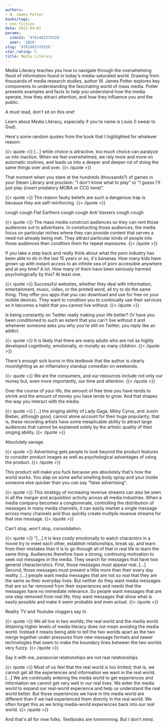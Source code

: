 ```yaml
---
authors:
- W. James Potter
books/tags:
- non-fiction
date: 2022-04-07
params:
  isbn13: '9781483379326'
  year: '2016'
slug: '9781483379326'
star_rating: 5
title: Media Literacy
---
```


Media Literacy teaches you how to navigate through the overwhelming flood of information found in today's media-saturated world. Drawing from thousands of media research studies, author W. James Potter explores key components to understanding the fascinating world of mass media. Potter presents examples and facts to help you understand how the media operate, how they attract attention, and how they influence you and the public.

<!--more-->

A must read, don't sit on this one!

Learn about Media Literacy, especially if you're name is Louis (I swear to God).

Here's some random quotes from the book that I highlighted for whatever reason:

{{< quote >}}
[...] while choice is attractive, too much choice can paralyze us into inaction. When we feel overwhelmed, we rely more and more on automatic routines, and leads us into a deeper and deeper rut of doing the same things over and over.
{{< /quote >}}

That moment when you stare at the hundreds (thousands?) of games in your Steam Library and proclaim: "I don't know what to play" or "I guess I'll just play (insert predatory MOBA or CCG here)".

{{< quote >}}
The reason faulty beliefs are such a dangerous trap is because they are self-reinforcing.
{{< /quote >}}

cough cough Flat Earthers cough cough Anti Vaxxers cough cough

{{< quote >}}
The mass media construct audiences so they can rent those audiences out to advertisers. In constructing those audiences, the media focus on particular niches where they can provide content that serves a need not already being met. They attract particular kinds of people into those audiences then condition them for repeat exposures.
{{< /quote >}}

If you take a step back and really think about what the porn industry has been able to do in the last 15 years or so, it's bananas. How many kids have grown up with instant access to an infinite sea of porn accessible anywhere and at any time? A lot. How many of them have been seriously harmed psychologically by this? At least one.

{{< quote >}}
Successful websites, whether they deal with information, entertainment, music, video, or the printed word, all try to do the same thing. They offer you apps that you can download and use for free on your mobile devices. They want to condition you to continually use their services so it becomes a habit that you cannot live without.
{{< /quote >}}

Is being constantly on Twitter really making your life better? Or have you been conditioned to such an extent that you can't live without it and whenever someone asks you why you're still on Twitter, you reply like an addict.

{{< quote >}}
It is likely that there are many adults who are not as highly developed cognitively, emotionally, or morally as many children.
{{< /quote >}}

There's enough sick burns in this textbook that the author is clearly moonlighting as an inflamatory standup comedian on weekends.

{{< quote >}}
We are the consumers, and our resources include not only our money but, even more importantly, our time and attention.
{{< /quote >}}

Over the course of your life, the amount of free time you have tends to shrink and the amount of money you have tends to grow. And that shapes the way you interact with the media.

{{< quote >}}
[...] the singing ability of Lady Gaga, Miley Cyrus, and Justin Bieber, although good, cannot alone account for their huge popularity; that is, these recording artists have some inexplicable ability to attract large audiences that cannot be explained solely by the artistic quality of their singing ability.
{{< /quote >}}

Absolutely savage.

{{< quote >}}
Advertising gets people to look beyond the product features to consider product images as well as psychological advantages of using the product.
{{< /quote >}}

This product will make you fuck because yes absolutely that's how the world works. You slap on some awful smelling body spray and your inside someone else quicker than you can say "false advertising".

{{< quote >}}
This strategy of increasing revenue streams can also be seen in all the merger and acquisition activity across all media industries. When a media company becomes a conglomerate, controlling the distribution of messages in many media channels, it can easily market a single message across many channels and thus quickly create multiple revenue streams for that one message.
{{< /quote >}}

Can't stop, won't stop, consolidation.

{{< quote >}}
"[...] it is less costly emotionally to watch characters in a movie try to meet each other, establish relationships, break up, and learn from their mistakes than it is to go through all of that in real life to learn the same thing. Audiences therefore have a strong, continuing motivation to seek out messages in the media. They search for messages that have two general characteristics. First, those messages must appear real. [...] Second, those messages must present a little more than their every day reality. [...] people want media messages that are not so real that they are the same as their everyday lives. But neither do they want media messages that are so far removed from their experiences and needs that the messages have no immediate relevance. So people want messages that are one step removed from real life; they want messages that show what is easily possible and make it seem probable and even actual.
{{< /quote >}}

Reality TV and Youtube vloggers say hi.

{{< quote >}}
We all live in two worlds; the real world and the media world. Attaining higher levels of media literacy does not mean avoiding the media world. Instead it means being able to tell the two worlds apart as the two merge together under pressures from new message formats and newer technologies that seem to make the boundary lines between the two worlds very fuzzy.
{{< /quote >}}

Say it with me, parasocial relationships are not real relationships.

{{< quote >}}
Most of us feel that the real world is too limited; that is, we cannot get all the experiences and information we want in the real world. [...] We are continually entering the media world to get experiences and information we cannot get very well in our real lives. We enter the media world to expand our real-world experience and help us understand the real world better. But those experiences we have in the media world are different than if we had experienced them directly in the real world. We often forget this as we bring media-world experiences back into our real world.
{{< /quote >}}

And that's all for now folks. Textbooks are lonnnnnnng. But I don't mind.